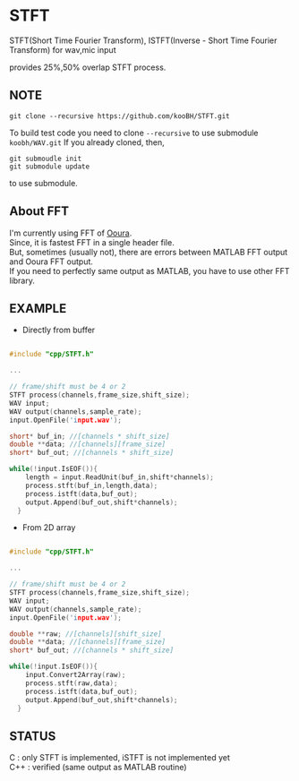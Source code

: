 # STFT

STFT(Short Time Fourier Transform), ISTFT(Inverse - Short Time Fourier Transform) for wav,mic input  

provides 25%,50% overlap STFT process.  

## NOTE

```git clone --recursive https://github.com/kooBH/STFT.git```

To build test code you need to clone ```--recursive``` to use submodule  ```koobh/WAV.git```
If you already cloned, then,
```
git submoudle init
git submodule update
```
to use submodule.

## About FFT  
I'm currently using FFT of [Ooura](http://www.kurims.kyoto-u.ac.jp/~ooura/fft.html).  
Since, it is fastest FFT in a single header file.   
But, sometimes (usually  not), there are errors between MATLAB FFT output and Ooura FFT output.     
If you need to perfectly same output as MATLAB, you have to use other FFT library.  

## EXAMPLE

+ Directly from buffer  

```cpp

#include "cpp/STFT.h"

...

// frame/shift must be 4 or 2
STFT process(channels,frame_size,shift_size);
WAV input;
WAV output(channels,sample_rate);
input.OpenFile('input.wav');

short* buf_in; //[channels * shift_size]
double **data; //[channels][frame_size]
short* buf_out; //[channels * shift_size]

while(!input.IsEOF()){
    length = input.ReadUnit(buf_in,shift*channels);
    process.stft(buf_in,length,data);
    process.istft(data,buf_out);
    output.Append(buf_out,shift*channels);
  }

```

+ From 2D array

```cpp

#include "cpp/STFT.h"

...

// frame/shift must be 4 or 2
STFT process(channels,frame_size,shift_size);
WAV input;
WAV output(channels,sample_rate);
input.OpenFile('input.wav');

double **raw; //[channels][shift_size]
double **data; //[channels][frame_size]
short* buf_out; //[channels * shift_size]

while(!input.IsEOF()){
    input.Convert2Array(raw);
    process.stft(raw,data);
    process.istft(data,buf_out);
    output.Append(buf_out,shift*channels);
  }

```

## STATUS

C       : only STFT is implemented, iSTFT is not implemented yet   
C++    : verified (same output as MATLAB routine)  
